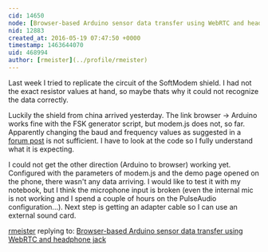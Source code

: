 ```yaml
---
cid: 14650
node: [Browser-based Arduino sensor data transfer using WebRTC and headphone jack](../notes/rmeister/03-24-2016/browser-based-arduino-sensor-data-transfer-using-webrtc-and-headphone-jack)
nid: 12883
created_at: 2016-05-19 07:47:50 +0000
timestamp: 1463644070
uid: 468994
author: [rmeister](../profile/rmeister)
---
```


Last week I tried to replicate the circuit of the SoftModem shield. I had not the exact resistor values at hand, so maybe thats why it could not recognize the data correctly. 

Luckily the shield from china arrived yesterday. The link browser → Arduino works fine with the FSK generator script, but modem.js does not, so far. Apparently changing the baud and frequency values as suggested in a [forum post](http://forum.arduino.cc/index.php?topic=86351.msg667157#msg667157) is not sufficient. I have to look at the code so I fully understand what it is expecting.

I could not get the other direction (Arduino to browser) working yet. Configured with the parameters of modem.js and the demo page opened on the phone, there wasn't any data arriving. I would like to test it with my notebook, but I think the microphone input is broken (even the internal mic is not working and I spend a couple of hours on the PulseAudio configuration...). Next step is getting an adapter cable so I can use an external sound card.



[rmeister](../profile/rmeister) replying to: [Browser-based Arduino sensor data transfer using WebRTC and headphone jack](../notes/rmeister/03-24-2016/browser-based-arduino-sensor-data-transfer-using-webrtc-and-headphone-jack)

